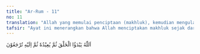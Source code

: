 ```yaml
---
title: "Ar-Rum - 11"
no: 11
translation: "Allah yang memulai penciptaan (makhluk), kemudian mengulanginya kembali; kemudian kepada-Nya kamu dikembalikan."
tafsir: "Ayat ini menerangkan bahwa Allah menciptakan makhluk sejak dari permulaan, kemudian mematikannya, dan lalu menghidupkannya kembali. Semua itu merupakan peristiwa-peristiwa yang tidak dapat dibantah kebenarannya. Ayat ini mengemukakan suatu perumpamaan yang mudah ditangkap manusia, dan sekaligus dapat dijadikan bukti adanya hari kebangkitan nanti. Perumpamaannya ialah jika Allah dapat mewujudkan sesuatu dari tidak ada sama sekali menjadi ada, tentu mengulangi penciptaan itu kembali atau membangkitkannya lebih mudah bagi-Nya daripada menciptakan makhluk itu pada pertama kalinya. Kehidupan di dunia ini dan hari kebangkitan adalah dua kejadian yang tidak dapat dipungkiri kebenarannya, keduanya saling berhubungan. Akhirnya kepada Allah, Tuhan semesta alam, manusia akan kembali. Allah yang menciptakan kehidupan di dunia dan di akhirat, tujuannya untuk mendidik hamba-hamba-Nya bahwa Allah akan memberi ganjaran kepada mereka yang telah berbuat baik dengan ganjaran surga, dan yang berbuat jahat dengan ganjaran siksa."
---
```


اَللّٰهُ يَبْدَؤُا الْخَلْقَ ثُمَّ يُعِيْدُهٗ ثُمَّ اِلَيْهِ تُرْجَعُوْنَ
